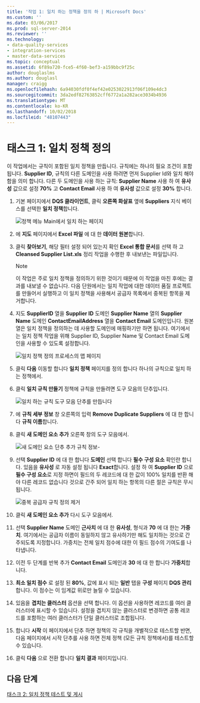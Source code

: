 ```yaml
---
title: '작업 1: 일치 하는 정책을 정의 하 | Microsoft Docs'
ms.custom: ''
ms.date: 03/06/2017
ms.prod: sql-server-2014
ms.reviewer: ''
ms.technology:
- data-quality-services
- integration-services
- master-data-services
ms.topic: conceptual
ms.assetid: 6f89a720-fce5-4f60-bef3-a159bbc9f25c
author: douglaslms
ms.author: douglasl
manager: craigg
ms.openlocfilehash: 6a94030fdf0f4ef42e0253022913f06f109e4dc3
ms.sourcegitcommit: 3da2edf82763852cff6772a1a282ace3034b4936
ms.translationtype: MT
ms.contentlocale: ko-KR
ms.lasthandoff: 10/02/2018
ms.locfileid: "48107443"
---
```

# <a name="task-1-defining-a-matching-policy"></a>태스크 1: 일치 정책 정의
  이 작업에서는 규칙이 포함된 일치 정책을 만듭니다. 규칙에는 하나의 필요 조건이 포함 됩니다. **Supplier ID**, 규칙의 다른 도메인을 사용 하려면 먼저 Supplier Id와 일치 해야 함을 의미 합니다. 다른 두 도메인을 사용 하는 규칙: **Supplier Name** 사용 하 여 **유사성** 값으로 설정 **70%** 고 **Contact Email** 사용 하 여  **유사성** 값으로 설정 **30%** 합니다.  
  
1.  기본 페이지에서 **DQS 클라이언트**, 클릭 **오른쪽 화살표** 옆에 **Suppliers** 지식 베이스를 선택한 **일치 정책**합니다.  
  
     ![정책 메뉴 Main에서 일치 하는 페이지](../../2014/tutorials/media/et-definingamatchingpolicy-01.jpg "정책 메뉴 Main에서 일치 하는 페이지")  
  
2.  에 **지도** 페이지에서 **Excel 파일** 에 대 한 **데이터 원본**합니다.  
  
3.  클릭 **찾아보기**, 해당 필터 설정 되어 있는지 확인 **Excel 통합 문서**를 선택 하 고 **Cleansed Supplier List.xls** 정리 작업을 수행한 후 내보낸는 파일입니다.  
  
    > [!NOTE]  
    >  이 작업은 주로 일치 정책을 정의하기 위한 것이기 때문에 이 작업을 마친 후에는 결과를 내보낼 수 없습니다. 다음 단원에서는 일치 작업에 대한 데이터 품질 프로젝트를 만들어서 실행하고 이 일치 정책을 사용해서 공급자 목록에서 중복된 항목을 제거합니다.  
  
4.  지도 **SupplierID** 열을 **Supplier ID** 도메인 **Supplier Name** 열의 **Supplier Name** 도메인  **ContactEmailAddress** 열을 **Contact Email** 도메인입니다. 원본 열은 일치 정책을 정의하는 데 사용할 도메인에 매핑하기만 하면 됩니다. 여기에서는 일치 정책 작업을 위해 Supplier ID, Supplier Name 및 Contact Email 도메인을 사용할 수 있도록 설정합니다.  
  
     ![일치 정책 정의 프로세스의 맵 페이지](../../2014/tutorials/media/et-definingamatchingpolicy-02.jpg "일치 정책 정의 프로세스의 맵 페이지")  
  
5.  클릭 **다음** 이동할 합니다 **일치 정책** 페이지를 정의 합니다 하나의 규칙으로 일치 하는 정책에서.  
  
6.  클릭 **일치 규칙 만들기** 정책에 규칙을 만들려면 도구 모음의 단추입니다.  
  
     ![일치 하는 규칙 도구 모음 단추를 만듭니다](../../2014/tutorials/media/et-definingamatchingpolicy-03.jpg "일치 하는 규칙 도구 모음 단추 만들기")  
  
7.  에 **규칙 세부 정보** 창 오른쪽의 입력 **Remove Duplicate Suppliers** 에 대 한 합니다 **규칙 이름**합니다.  
  
8.  클릭 **새 도메인 요소 추가** 오른쪽 창의 도구 모음에서.  
  
     ![새 도메인 요소 단추 추가 규칙 정보-](../../2014/tutorials/media/et-definingamatchingpolicy-04.jpg "새 도메인 요소 단추 추가 규칙 정보-")  
  
9. 선택 **Supplier ID** 에 대 한 합니다 **도메인** 선택 합니다 **필수 구성 요소** 확인란 합니다. 있음을 **유사성** 로 자동 설정 됩니다 **Exact**합니다. 설정 하 여 **Supplier ID** 으로 **필수 구성 요소**로 지정 하면이 필드의 두 레코드에 대 한 값이 100% 일치를 반환 해야 다른 레코드 없습니다 것으로 간주 되어 일치 하는 항목의 다른 절은 규칙은 무시 됩니다.  
  
     ![중복 공급자 규칙 정의 제거](../../2014/tutorials/media/et-definingamatchingpolicy-05.jpg "중복 공급자 규칙 정의 제거")  
  
10. 클릭 **새 도메인 요소 추가** 다시 도구 모음에서.  
  
11. 선택 **Supplier Name** 도메인 **근사치** 에 대 한 **유사성**, 형식과 **70** 에 대 한는 **가중치**.  여기에서는 공급자 이름이 동일하지 않고 유사하기만 해도 일치하는 것으로 간주되도록 지정합니다. 가중치는 전체 일치 점수에 대한 이 필드 점수의 기여도를 나타냅니다.  
  
12. 이전 두 단계를 반복 추가 **Contact Email** 도메인과 **30** 에 대 한 합니다 **가중치**합니다.  
  
13. **최소 일치 점수** 로 설정 된 **80%**, 값에 표시 되는 **일반** 탭을 **구성** 페이지 **DQS 관리**합니다. 이 점수는 이 임계값 위로만 늘릴 수 있습니다.  
  
14. 있음을 **겹치는 클러스터** 옵션을 선택 합니다. 이 옵션을 사용하면 레코드를 여러 클러스터에 표시할 수 있습니다. 설정을 겹치지 않는 클러스터로 변경하면 공통 레코드를 포함하는 여러 클러스터가 단일 클러스터로 조합됩니다.  
  
15. 합니다 **시작** 이 페이지에서 단추 하면 정책의 각 규칙을 개별적으로 테스트할 반면, 다음 페이지에서 시작 단추를 사용 하면 전체 정책 (모든 규칙 정책에서)를 테스트할 수 있습니다.  
  
16. 클릭 **다음** 으로 전환 합니다 **일치 결과** 페이지입니다.  
  
## <a name="next-step"></a>다음 단계  
 [태스크 2: 일치 정책 테스트 및 게시](../../2014/tutorials/task-2-testing-and-publishing-the-matching-policy.md)  
  
  
